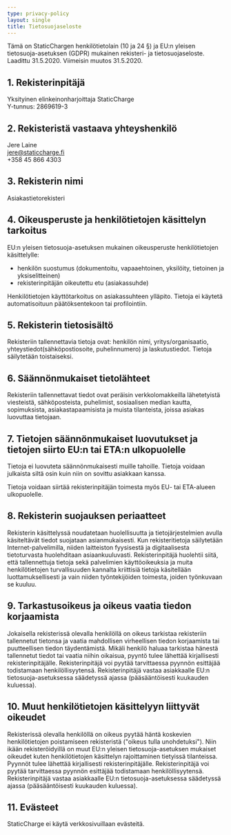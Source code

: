 ```yaml
---
type: privacy-policy
layout: single
title: Tietosuojaseloste
---
```


Tämä on StaticChargen henkilötietolain (10 ja 24 §) ja EU:n yleisen tietosuoja-asetuksen (GDPR) mukainen rekisteri- ja tietosuojaseloste. Laadittu 31.5.2020. Viimeisin muutos 31.5.2020.

## 1. Rekisterinpitäjä

Yksityinen elinkeinonharjoittaja StaticCharge  
Y-tunnus: 2869619-3

## 2. Rekisteristä vastaava yhteyshenkilö
Jere Laine  
jere@staticcharge.fi  
+358 45 866 4303  

## 3. Rekisterin nimi
Asiakastietorekisteri

## 4. Oikeusperuste ja henkilötietojen käsittelyn tarkoitus
EU:n yleisen tietosuoja-asetuksen mukainen oikeusperuste henkilötietojen käsittelylle:
- henkilön suostumus (dokumentoitu, vapaaehtoinen, yksilöity, tietoinen ja yksiselitteinen)
- rekisterinpitäjän oikeutettu etu (asiakassuhde)

Henkilötietojen käyttötarkoitus on asiakassuhteen ylläpito.
Tietoja ei käytetä automatisoituun päätöksentekoon tai profilointiin. 

## 5. Rekisterin tietosisältö
Rekisteriin tallennettavia tietoja ovat: henkilön nimi, yritys/organisaatio, yhteystiedot(sähköpostiosoite, puhelinnumero) ja laskutustiedot. Tietoja säilytetään toistaiseksi.

## 6. Säännönmukaiset tietolähteet
Rekisteriin tallennettavat tiedot ovat peräisin verkkolomakkeilla lähetetyistä viesteistä, sähköposteista, puhelimist, sosiaalisen median kautta, sopimuksista, asiakastapaamisista ja muista tilanteista, joissa asiakas luovuttaa tietojaan.

## 7. Tietojen säännönmukaiset luovutukset ja tietojen siirto EU:n tai ETA:n ulkopuolelle
Tietoja ei luovuteta säännönmukaisesti muille tahoille. Tietoja voidaan julkaista siltä osin kuin niin on sovittu asiakkaan kanssa.

Tietoja voidaan siirtää rekisterinpitäjän toimesta myös EU- tai ETA-alueen ulkopuolelle.

## 8. Rekisterin suojauksen periaatteet
Rekisterin käsittelyssä noudatetaan huolellisuutta ja tietojärjestelmien avulla käsiteltävät tiedot suojataan asianmukaisesti. Kun rekisteritietoja säilytetään Internet-palvelimilla, niiden laitteiston fyysisestä ja digitaalisesta tietoturvasta huolehditaan asiaankuuluvasti. Rekisterinpitäjä huolehtii siitä, että tallennettuja tietoja sekä palvelimien käyttöoikeuksia ja muita henkilötietojen turvallisuuden kannalta kriittisiä tietoja käsitellään luottamuksellisesti ja vain niiden työntekijöiden toimesta, joiden työnkuvaan se kuuluu.

## 9. Tarkastusoikeus ja oikeus vaatia tiedon korjaamista
Jokaisella rekisterissä olevalla henkilöllä on oikeus tarkistaa rekisteriin tallennetut tietonsa ja vaatia mahdollisen virheellisen tiedon korjaamista tai puutteellisen tiedon täydentämistä. Mikäli henkilö haluaa tarkistaa hänestä tallennetut tiedot tai vaatia niihin oikaisua, pyyntö tulee lähettää kirjallisesti rekisterinpitäjälle. Rekisterinpitäjä voi pyytää tarvittaessa pyynnön esittäjää todistamaan henkilöllisyytensä. Rekisterinpitäjä vastaa asiakkaalle EU:n tietosuoja-asetuksessa säädetyssä ajassa (pääsääntöisesti kuukauden kuluessa).

## 10. Muut henkilötietojen käsittelyyn liittyvät oikeudet
Rekisterissä olevalla henkilöllä on oikeus pyytää häntä koskevien henkilötietojen poistamiseen rekisteristä ("oikeus tulla unohdetuksi"). Niin ikään rekisteröidyillä on muut EU:n yleisen tietosuoja-asetuksen mukaiset oikeudet kuten henkilötietojen käsittelyn rajoittaminen tietyissä tilanteissa. Pyynnöt tulee lähettää kirjallisesti rekisterinpitäjälle. Rekisterinpitäjä voi pyytää tarvittaessa pyynnön esittäjää todistamaan henkilöllisyytensä. Rekisterinpitäjä vastaa asiakkaalle EU:n tietosuoja-asetuksessa säädetyssä ajassa (pääsääntöisesti kuukauden kuluessa).

## 11. Evästeet
StaticCharge ei käytä verkkosivuillaan evästeitä.